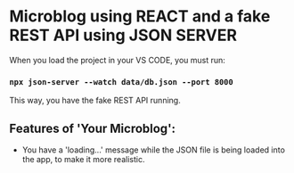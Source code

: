 # Microblog using REACT and a fake REST API using JSON SERVER

When you load the project in your VS CODE, you must run: 
### `npx json-server --watch data/db.json --port 8000`
This way, you have the fake REST API running. 

## Features of 'Your Microblog':

- You have a 'loading...' message while the JSON file is being loaded into the app, to make it more realistic. 
